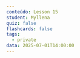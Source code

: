 ```yaml
---
conteúdo: Lesson 15
student: Myllena
quiz: false
flashcards: false
tags:
  - private
data: 2025-07-01T14:00:00
---
```

